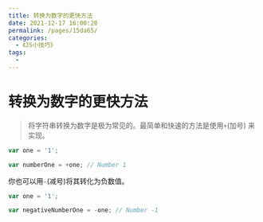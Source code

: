 ```yaml
---
title: 转换为数字的更快方法
date: 2021-12-17 16:00:20
permalink: /pages/15da65/
categories:
  - 《JS小技巧》
tags:
  - 
---
```



# 转换为数字的更快方法

> 将字符串转换为数字是极为常见的。最简单和快速的方法是使用`+`(加号) 来实现。

<!-- more -->
```javascript
var one = '1';

var numberOne = +one; // Number 1
```

你也可以用`-`(减号)将其转化为负数值。

```javascript
var one = '1';

var negativeNumberOne = -one; // Number -1
```
